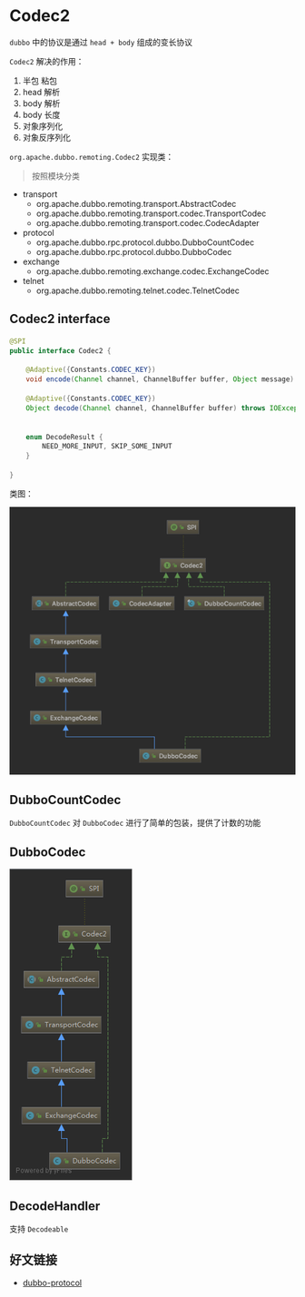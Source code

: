 # Codec2

`dubbo` 中的协议是通过 `head + body` 组成的变长协议

`Codec2` 解决的作用：

1. 半包 粘包
2. head 解析
3. body 解析
4. body 长度
5. 对象序列化
6. 对象反序列化

`org.apache.dubbo.remoting.Codec2` 实现类：

> 按照模块分类

- transport
  - org.apache.dubbo.remoting.transport.AbstractCodec
  - org.apache.dubbo.remoting.transport.codec.TransportCodec
  - org.apache.dubbo.remoting.transport.codec.CodecAdapter
- protocol
  - org.apache.dubbo.rpc.protocol.dubbo.DubboCountCodec
  - org.apache.dubbo.rpc.protocol.dubbo.DubboCodec
- exchange
  - org.apache.dubbo.remoting.exchange.codec.ExchangeCodec
- telnet
  - org.apache.dubbo.remoting.telnet.codec.TelnetCodec

## Codec2 interface

```java
@SPI
public interface Codec2 {

    @Adaptive({Constants.CODEC_KEY})
    void encode(Channel channel, ChannelBuffer buffer, Object message) throws IOException;

    @Adaptive({Constants.CODEC_KEY})
    Object decode(Channel channel, ChannelBuffer buffer) throws IOException;


    enum DecodeResult {
        NEED_MORE_INPUT, SKIP_SOME_INPUT
    }

}
```

类图：

![dubbo-codec2](images/dubbo-codec2.png)

## DubboCountCodec

`DubboCountCodec` 对 `DubboCodec` 进行了简单的包装，提供了计数的功能

## DubboCodec

![DubboCodec](./images/dubbo-DubboCodec.png)

## DecodeHandler

支持 `Decodeable`

## 好文链接

- [dubbo-protocol](http://dubbo.incubator.apache.org/zh-cn/blog/dubbo-protocol.html)

